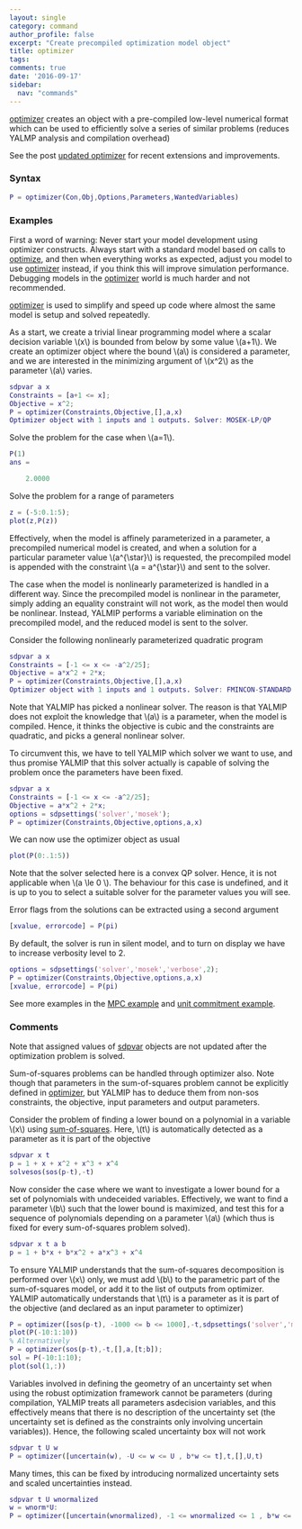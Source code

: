 ```yaml
---
layout: single
category: command
author_profile: false
excerpt: "Create precompiled optimization model object"
title: optimizer
tags:
comments: true
date: '2016-09-17'
sidebar:
  nav: "commands"
---
```


[optimizer](/command/optimizer) creates an object with a pre-compiled low-level numerical format which can be used to efficiently solve a series of similar problems (reduces YALMP analysis and compilation overhead)

See the post [updated optimizer](/optimizerupdates) for recent extensions and improvements.

### Syntax

````matlab
P = optimizer(Con,Obj,Options,Parameters,WantedVariables)
````

### Examples

First a word of warning: Never start your model development using optimizer constructs. Always start with a standard model based on calls to [optimize](/command/optimize), and then when everything works as expected, adjust you model to use [optimizer](/command/optimizer) instead, if you think this will improve simulation performance. Debugging models in the [optimizer](/command/optimizer) world is much harder and not recommended.

[optimizer](/command/optimizer) is used to simplify and speed up code where  almost the same model is setup and solved repeatedly.

As a start, we create a trivial linear programming model where a scalar decision variable \\(x\\) is bounded from below by some value \\(a+1\\). We create an optimizer object where the bound \\(a\\) is considered a parameter, and we are interested in the minimizing argument of \\(x^2\\) as the parameter \\(a\\) varies.


````matlab
sdpvar a x
Constraints = [a+1 <= x];
Objective = x^2;
P = optimizer(Constraints,Objective,[],a,x)
Optimizer object with 1 inputs and 1 outputs. Solver: MOSEK-LP/QP
````

Solve the problem for the case when \\(a=1\\).


````matlab
P(1)
ans =

    2.0000
````

Solve the problem for a range of parameters

````matlab
z = (-5:0.1:5);
plot(z,P(z))
````

Effectively, when the model is affinely parameterized in a parameter, a precompiled numerical model is created, and when a solution for a particular parameter value \\(a^{\star}\\) is requested, the precompiled model is appended with the constraint \\(a = a^{\star}\\) and sent to the solver.

The case when the model is nonlinearly parameterized is handled in a different way. Since the precompiled model is nonlinear in the parameter, simply adding an equality constraint will not work, as the model then would be nonlinear. Instead, YALMIP performs a variable elimination on the precompiled model, and the reduced model is sent to the solver.

Consider the following nonlinearly parameterized quadratic program

````matlab
sdpvar a x
Constraints = [-1 <= x <= -a^2/25];
Objective = a*x^2 + 2*x;
P = optimizer(Constraints,Objective,[],a,x)
Optimizer object with 1 inputs and 1 outputs. Solver: FMINCON-STANDARD
````

Note that YALMIP has picked a nonlinear solver. The reason is that YALMIP does not exploit the knowledge that \\(a\\) is a parameter, when the model is compiled. Hence, it thinks the objective is cubic and the constraints are quadratic, and picks a general nonlinear solver.

To circumvent this, we have to tell YALMIP which solver we want to use, and thus promise YALMIP that this solver actually is capable of solving the problem once the parameters have been fixed.

````matlab
sdpvar a x
Constraints = [-1 <= x <= -a^2/25];
Objective = a*x^2 + 2*x;
options = sdpsettings('solver','mosek');
P = optimizer(Constraints,Objective,options,a,x)
````

We can now use the optimizer object as usual

````matlab
plot(P(0:.1:5))
````

Note that the solver selected here is a convex QP solver. Hence, it is not applicable when \\(a \le 0 \\). The behaviour for this case is undefined, and it is up to you to select a suitable solver for the parameter values you will see.

Error flags from the solutions can be extracted using a second argument

````matlab
[xvalue, errorcode] = P(pi)
````

By default, the solver is run in silent model, and to turn on display we have to increase verbosity level to 2.

````matlab
options = sdpsettings('solver','mosek','verbose',2);
P = optimizer(Constraints,Objective,options,a,x)
[xvalue, errorcode] = P(pi)
````

See more examples in the [MPC example](/example/standardmpc) and  [unit commitment example](/example/unitcommitment).

### Comments

Note that assigned values of [sdpvar](/command/sdpvar) objects are not updated after the optimization problem is solved.

 Sum-of-squares problems can be handled through optimizer also. Note though that parameters in the sum-of-squares problem cannot be explicitly defined in [optimizer](/command/optimizer), but YALMIP has to deduce them from non-sos constraints, the objective, input parameters and output parameters.
 
 Consider the problem of finding a lower bound on a polynomial in a variable \\(x\\) using [sum-of-squares](/commands/solvesos). Here, \\(t\\) is automatically detected as a parameter as it is part of the objective
 
 ````matlab
sdpvar x t
p = 1 + x + x^2 + x^3 + x^4
solvesos(sos(p-t),-t)
````

Now consider the case where we want to investigate a lower bound for a set of polynomials with undeceided variables. Effectively, we want to find a parameter \\(b\\) such that the lower bound is maximized, and test this for a sequence of polynomials depending on a parameter \\(a\\) (which thus is fixed for every sum-of-squares problem solved). 

 ````matlab
sdpvar x t a b
p = 1 + b*x + b*x^2 + a*x^3 + x^4
````

To ensure YALMIP understands that the sum-of-squares decomposition is performed over \\(x\\) only, we must add \\(b\\) to the parametric part of the sum-of-squares model, or add it to the list of outputs from optimizer. YALMIP automatically understands that \\(t\\) is a parameter as it is part of the objective (and declared as an input parameter to optimizer)

 ````matlab
P = optimizer([sos(p-t), -1000 <= b <= 1000],-t,sdpsettings('solver','mosek'),a,t);
plot(P(-10:1:10))
% Alternatively
P = optimizer(sos(p-t),-t,[],a,[t;b]);
sol = P(-10:1:10);
plot(sol(1,:))
````

Variables involved in defining the geometry of an uncertainty set when using the robust optimization framework cannot be parameters (during compilation, YALMIP treats all parameters asdecision variables, and this effectively means that there is no description of the uncertainty set (the uncertainty set is defined as the constraints only involving uncertain variables)). Hence, the following scaled uncertainty box will not work

````matlab
sdpvar t U w
P = optimizer([uncertain(w), -U <= w <= U , b*w <= t],t,[],U,t)
````

Many times, this can be fixed by introducing normalized uncertainty sets and scaled uncertainties instead.

````matlab
sdpvar t U wnormalized
w = wnorm*U:
P = optimizer([uncertain(wnormalized), -1 <= wnormalized <= 1 , b*w <= t],t,[],U,t)
````
